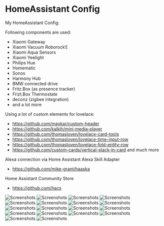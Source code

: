 # HomeAssistant Config

My HomeAssistant Config:

Following components are used:
* Xiaomi Gateway
* Xiaomi Vacuum Roborock![
* Xiaomi Aqua Sensors
* Xiaomi Yeelight
* Philips Hue
* Homematic
* Sonos
* Harmony Hub
* BMW connected drive
* Fritz.Box (as presence tracker)
* Frizt.Box Thermostate
* deconz (zigbee integration)
* and a lot more

Using a lot of custom elements for lovelace:
* https://github.com/maykar/custom-header
* https://github.com/kalkih/mini-media-player
* https://github.com/thomasloven/lovelace-card-tools
* https://github.com/thomasloven/lovelace-time-input-row
* https://github.com/thomasloven/lovelace-fold-entity-row
* https://github.com/custom-cards/vertical-stack-in-card
and much more

Alexa connection via Home Assistant Alexa Skill Adapter
* https://github.com/mike-grant/haaska

Home Assistant Community Store
* https://github.com/hacs

![Screenshots](/mobile/IMG_2403.PNG)
![Screenshots](/mobile/IMG_2404.PNG)
![Screenshots](/mobile/IMG_2405.PNG)
![Screenshots](/mobile/IMG_2406.PNG)
![Screenshots](/mobile/IMG_2407.PNG)
![Screenshots](/mobile/IMG_2408.PNG)
![Screenshots](/mobile/IMG_2409.PNG)
![Screenshots](/mobile/IMG_2410.PNG)
![Screenshots](/mobile/IMG_2411.PNG)
![Screenshots](/mobile/IMG_2412.PNG)
![Screenshots](/mobile/IMG_2413.PNG)
![Screenshots](/mobile/IMG_2414.PNG)
![Screenshots](/mobile/IMG_2415.PNG)
![Screenshots](/mobile/IMG_2416.PNG)
![Screenshots](/mobile/IMG_2417.PNG)
![Screenshots](/mobile/IMG_2418.PNG)
![Screenshots](/mobile/IMG_2419.PNG)
![Screenshots](/mobile/IMG_2420.PNG)